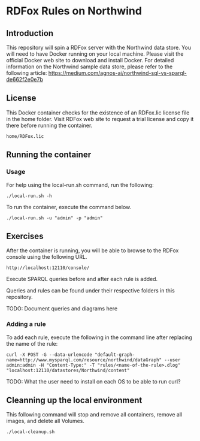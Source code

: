 # RDFox Rules on Northwind

## Introduction

This repository will spin a RDFox server with the Northwind data store. 
You will need to have Docker running on your local machine. Please visit the official Docker web site to download and install Docker. 
For detailed information on the Northwind sample data store, please refer to the following article:
https://medium.com/agnos-ai/northwind-sql-vs-sparql-de662f2e0e7b


## License

This Docker container checks for the existence of an RDFox.lic license file in the home folder. 
Visit RDFox web site to request a trial license and copy it there before running the container. 

`home/RDFox.lic`


## Running the container

### Usage
For help using the local-run.sh command, run the following:

`./local-run.sh -h `


To run the container, execute the command below.

`./local-run.sh -u "admin" -p "admin" `

## Exercises

After the container is running, you will be able to browse to the RDFox console using the following URL.

` http://localhost:12110/console/ `

Execute SPARQL queries before and after each rule is added.

Queries and rules can be found under their respective folders in this repository.


TODO: Document queries and diagrams here

### Adding a rule
To add each rule, execute the following in the command line after replacing the name of the rule:

` curl -X POST -G --data-urlencode "default-graph-name=http://www.mysparql.com/resource/northwind/dataGraph" --user admin:admin -H "Content-Type:" -T "rules/<name-of-the-rule>.dlog" "localhost:12110/datastores/Northwind/content" `

TODO: What the user need to install on each OS to be able to run curl?

## Cleanning up the local environment
This following command will stop and remove all containers, remove all images, and delete all Volumes. 

`./local-cleanup.sh`

